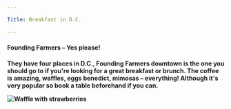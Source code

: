 ```yaml
---

Title: Breakfast in D.C.

---
```


<h4>Founding Farmers – Yes please!<h4>

<p>They have four places in D.C., Founding Farmers downtown is the one you should go to if you're looking for a great breakfast or brunch.
The coffee is amazing, waffles, eggs benedict, mimosas – everything! Although it's very popular so book a table beforehand if you can.<p>

<img src="/web1-sp/img/waffle.jpg" alt="Waffle with strawberries">
